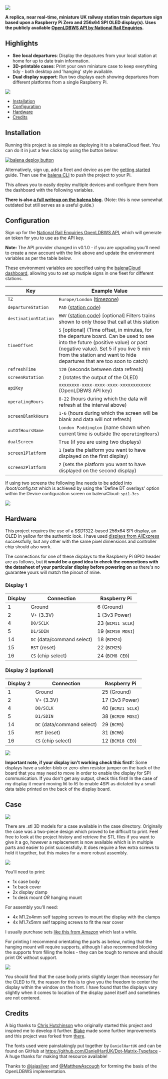 ![](assets/full-logo.png)

**A replica, near real-time, miniature UK railway station train departure sign based upon a Raspberry Pi Zero and 256x64 SPI OLED display(s). Uses the publicly available [OpenLDBWS API by National Rail Enquiries](https://www.nationalrail.co.uk/).**

## Highlights

- **See local departures**: Display the depatures from your local station at home for up to date train information.
- **3D-printable cases**: Print your own miniature case to keep everything tidy - both desktop and 'hanging' style available.
- **Dual display support**: Run two displays each showing departures from different platforms from a single Raspberry Pi.

![](assets/blog-header.jpg)

   * [Installation](#installation)
   * [Configuration](#configuration)
   * [Hardware](#hardware)
   * [Credits](#credits)

## Installation

Running this project is as simple as deploying it to a balenaCloud fleet. You can do it in just a few clicks by using the button below:

[![balena deploy button](https://balena.io/deploy.svg)](https://dashboard.balena-cloud.com/deploy?repoUrl=https://github.com/balenalabs/uk-train-departure-display&defaultDeviceType=raspberry-pi)

Alternatively, sign up, add a fleet and device as per the [getting started](https://www.balena.io/docs/learn/getting-started/raspberrypi3/python/) guide. Then use the [balena CLI](https://github.com/balena-io/balena-cli) to push the project to your Pi.

This allows you to easily deploy multiple devices and configure them from the dashboard with the following variables.

**There is also [a full writeup on the balena blog](https://www.balena.io/blog/build-a-raspberry-pi-powered-train-station-oled-sign-for-your-desk/).** (Note: this is now somewhat outdated but still serves as a useful guide.)


## Configuration

Sign up for the [National Rail Enquiries OpenLDBWS API](http://realtime.nationalrail.co.uk/OpenLDBWSRegistration), which will generate an token for you to use as the API key.

**Note:** The API provider changed in v0.1.0 - if you are upgrading you'll need to create a new account with the link above and update the environment variables as per the table below.

These environment variables are specified using the [balenaCloud dashboard](https://www.balena.io/docs/learn/manage/serv-vars/), allowing you to set up mutiple signs in one fleet for different stations.


| Key                              | Example Value
|----------------------------------|----------
|`TZ`  | `Europe/London` ([timezone](https://en.wikipedia.org/wiki/List_of_tz_database_time_zones))
|`departureStation`  | `PAD` ([station code](https://www.nationalrail.co.uk/stations_destinations/48541.aspx))
|`destinationStation`  | `HWV` ([station code](https://www.nationalrail.co.uk/stations_destinations/48541.aspx)) [optional] Filters trains shown to only those that call at this station
|`timeOffset`  | `5` [optional] (Time offset, in minutes, for the departure board. Can be used to see into the future (positive value) or past (negative value). Set 5 if you live 5 min from the station and want to hide departures that are too soon to catch)
|`refreshTime` | `120` (seconds between data refresh)
|`screenRotation` | `2` (rotates the output of the OLED)
|`apiKey` | `xxxxxxxx-xxxx-xxxx-xxxx-xxxxxxxxxxxx` (OpenLDBWS API key)
|`operatingHours` | `8-22` (hours during which the data will refresh at the interval above)
|`screenBlankHours` | `1-6` (hours during which the screen will be blank and data will not refresh)
| `outOfHoursName` | `London Paddington` (name shown when current time is outside the `operatingHours`)
| `dualScreen` | `True` (if you are using two displays)
| `screen1Platform` | `1` (sets the platform you want to have displayed on the first display)
| `screen2Platform` | `2` (sets the platform you want to have displayed on the second display)


If using two screens the following line needs to be added into /boot/config.txt which is achieved by using the 'Define DT overlays' option within the Device configuration screen on balenaCloud: `spi1-3cs`

![](assets/overlays.png)

## Hardware

This project requires the use of a SSD1322-based 256x64 SPI display, an OLED in yellow for the authentic look. I have used [displays from AliExpress](https://www.aliexpress.com/item/32988174566.html) successfully, but any other with the same pixel dimensions and controller chip should also work.

The connections for one of these displays to the Raspberry Pi GPIO header are as follows, but **it would be a good idea to check the connections with the datasheet of your particular display before powering on** as there's no guarantee yours will match the pinout of mine.

### Display 1

| Display | Connection | Raspberry Pi
|---|---|---
| 1 | Ground | 6 (Ground) |
| 2 | V+ (3.3V) | 1 (3v3 Power) |
| 4 | `D0/SCLK` | 23 (`BCM11 SCLK`) |
| 5 | `D1/SDIN` | 19 (`BCM10 MOSI`) |
| 14 | `DC` (data/command select) | 18 (`BCM24`) |
| 15 | `RST` (reset) | 22 (`BCM25`) |
| 16 | `CS` (chip select) | 24 (`BCM8 CE0`)

### Display 2 (optional)
| Display 2 | Connection | Raspberry Pi
|---|---|---
| 1 | Ground | 25 (Ground) |
| 2 | V+ (3.3V) | 17 (3v3 Power) |
| 4 | `D0/SCLK` | 40 (`BCM21 SCLK`) |
| 5 | `D1/SDIN` | 38 (`BCM20 MOSI`) |
| 14 | `DC` (data/command select) | 29 (`BCM5`) |
| 15 | `RST` (reset) | 31 (`BCM6`) |
| 16 | `CS` (chip select) | 12 (`BCM18 CE0`)

![](assets/pi-display-connections_bb.png)

**Important note, if your display isn't working check this first!:** Some displays have a solder-blob or zero-ohm resistor jumper on the back of the board that you may need to move in order to enable the display for SPI communication. If you don't get any output, check this first! In the case of my display it meant moving `R6` to `R5` to enable 4SPI as dictated by a small data table printed on the back of the display board.

## Case

![](assets/desk-mount-rear.jpg)

There are .stl 3D models for a case available in the case directory. Originally the case was a two-piece design which proved to be difficult to print. Feel free to look at the project history and retrieve the STL files if you want to give it a go, however a replacement is now available which is in multiple parts and easier to print successfully. It does require a few extra screws to hold it together, but this makes for a more robust assembly.

![](assets/case-assy.png)

You'll need to print:
- 1x case body
- 1x back cover
- 2x display clamp
- 1x desk mount *OR* hanging mount

For assembly you'll need:
- 4x M1.2x4mm self tapping screws to mount the display with the clamps
- 4x M1.7x5mm self tapping screws to fit the rear cover

I usually purchase sets [like this from Amazon](https://www.amazon.co.uk/gp/product/B0915DPHV2) which last a while.

For printing I recommend orientating the parts as below, noting that the hanging mount will require supports, although I also recommend blocking the supports from filling the holes - they can be tough to remove and should print OK without support.

![](assets/print-orientation.png)

You should find that the case body prints slightly larger than necessary for the OLED to fit, the reason for this is to give you the freedom to center the display within the window on the front. I have found that the displays vary slightly when it comes to location of the display panel itself and sometimes are not centered.

## Credits

A big thanks to [Chris Hutchinson](https://github.com/chrishutchinson/) who originally started this project and inspired me to develop it further. [Blake](https://github.com/ghostseven) made some further improvements and this project was forked from [there](https://github.com/ghostseven/UK-Train-Departure-Display).

The fonts used were painstakingly put together by `DanielHartUK` and can be found on GitHub at https://github.com/DanielHartUK/Dot-Matrix-Typeface - A huge thanks for making that resource available!

Thanks to [@jajasilver](https://github.com/jajsilver/UK-Train-Departure-Display-NRE) and [@MatthewAscough](https://github.com/MatthewAscough/UK-Train-Departure-Display-NRE) for forming the basis of the OpenLDBWS implementation.
